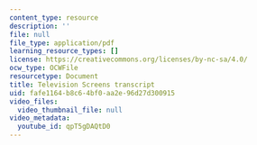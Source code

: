```yaml
---
content_type: resource
description: ''
file: null
file_type: application/pdf
learning_resource_types: []
license: https://creativecommons.org/licenses/by-nc-sa/4.0/
ocw_type: OCWFile
resourcetype: Document
title: Television Screens transcript
uid: fafe1164-b8c6-4bf0-aa2e-96d27d300915
video_files:
  video_thumbnail_file: null
video_metadata:
  youtube_id: qpT5gDAQtD0
---
```

